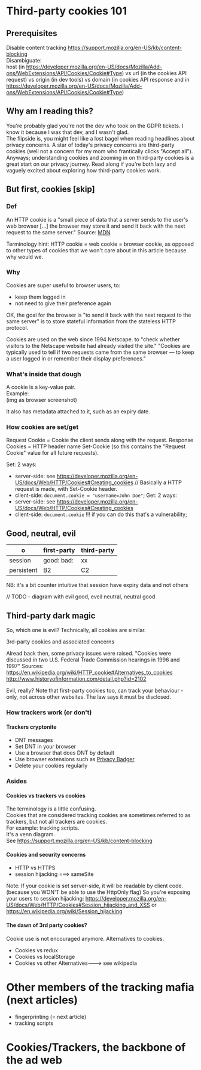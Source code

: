 # Third-party cookies 101

## Prerequisites

Disable content tracking https://support.mozilla.org/en-US/kb/content-blocking  
Disambiguate:  
host (in https://developer.mozilla.org/en-US/docs/Mozilla/Add-ons/WebExtensions/API/Cookies/Cookie#Type) vs url (in the cookies API request) vs origin (in dev tools) vs domain (in cookies API response and in https://developer.mozilla.org/en-US/docs/Mozilla/Add-ons/WebExtensions/API/Cookies/Cookie#Type)

## Why am I reading this?

You're probably glad you're not the dev who took on the GDPR tickets. I know it because I was that dev, and I wasn't glad.  
The flipside is, you might feel like a lost bagel when reading headlines about privacy concerns.
A star of today's privacy concerns are third-party cookies (well not a concern for my mom who frantically clicks "Accept all"). Anyways; understanding cookies and zooming in on third-party cookies is a great start on our privacy journey.
Read along if you're both lazy and vaguely excited about exploring how third-party cookies work.

## But first, cookies [skip]

### Def

An HTTP cookie is a "small piece of data that a server sends to the user's web browser [...] the browser may store it and send it back with the next request to the same server."
Source: [MDN](https://developer.mozilla.org/en-US/docs/Web/HTTP/Cookies)

Terminology hint: HTTP cookie = web cookie = browser cookie, as opposed to other types of cookies that we won't care about in this article because why would we.

### Why

Cookies are super useful to browser users, to:

- keep them logged in
- not need to give their preference again

OK, the goal for the browser is "to send it back with the next request to the same server" is to store stateful information from the stateless HTTP protocol.

Cookies are used on the web since 1994 Netscape.
to "check whether visitors to the Netscape website had already visited the site."
"Cookies are typically used to tell if two requests came from the same browser — to keep a user logged in or remember their display preferences."

### What's inside that dough

A cookie is a key-value pair.  
Example:  
(img as browser screenshot)

It also has metadata attached to it, such as an expiry date.

### How cookies are set/get

Request Cookie = Cookie the client sends along with the request.
Response Cookies = HTTP header name Set-Cookie (so this contains the "Request Cookie" value for all future requests).

Set: 2 ways:

- server-side: see https://developer.mozilla.org/en-US/docs/Web/HTTP/Cookies#Creating_cookies
  // Basically a HTTP request is made, with Set-Cookie header.
- client-side: `document.cookie = "username=John Doe"`;
  Get: 2 ways:
- server-side: see https://developer.mozilla.org/en-US/docs/Web/HTTP/Cookies#Creating_cookies
- client-side: `document.cookie` !!! if you can do this that's a vulnerability;

## Good, neutral, evil

| o          | first-party | third-party |
| ---------- | ----------- | ----------- |
| session    | good: bad:  | xx          |
| persistent | B2          | C2          |

NB: it's a bit counter intuitive that session have expiry data and not others

// TODO - diagram with evil good, eveil neutral, neutral good

## Third-party dark magic

So, which one is evil?
Technically, all cookies are similar.

3rd-party cookies and associated concerns

Alread back then, some privacy issues were raised.
"Cookies were discussed in two U.S. Federal Trade Commission hearings in 1996 and 1997"
Sources:
https://en.wikipedia.org/wiki/HTTP_cookie#Alternatives_to_cookies
http://www.historyofinformation.com/detail.php?id=2102

Evil, really?
Note that first-party cookies too, can track your behaviour - only, not across other websites.
The law says it must be disclosed.

### How trackers work (or don't)

#### Trackers cryptonite

- DNT messages
- Set DNT in your browser
- Use a browser that does DNT by default
- Use browser extensions such as [Privacy Badger](https://addons.mozilla.org/en-US/firefox/addon/privacy-badger17/)
- Delete your cookies regularly

### Asides

#### Cookies vs trackers vs cookies

The terminology is a little confusing.  
Cookies that are considered tracking cookies are sometimes referred to as trackers, but not all trackers are cookies.  
For example: tracking scripts.  
It's a venn diagram.  
See https://support.mozilla.org/en-US/kb/content-blocking

#### Cookies and security concerns

- HTTP vs HTTPS
- session hijacking
  ===> sameSite

Note:
If your cookie is set server-side, it will be readable by client code.
(because you WON'T be able to use the HttpOnly flag)
So you're exposing your users to session hijacking:
https://developer.mozilla.org/en-US/docs/Web/HTTP/Cookies#Session_hijacking_and_XSS or https://en.wikipedia.org/wiki/Session_hijacking

#### The dawn of 3rd party cookies?

Cookie use is not encouraged anymore.
Alternatives to cookies.

- Cookies vs redux
- Cookies vs localStorage
- Cookies vs other Alternatives---> see wikipedia

# Other members of the tracking mafia (next articles)

- fingerprinting (= next article)
- tracking scripts

# Cookies/Trackers, the backbone of the ad web
